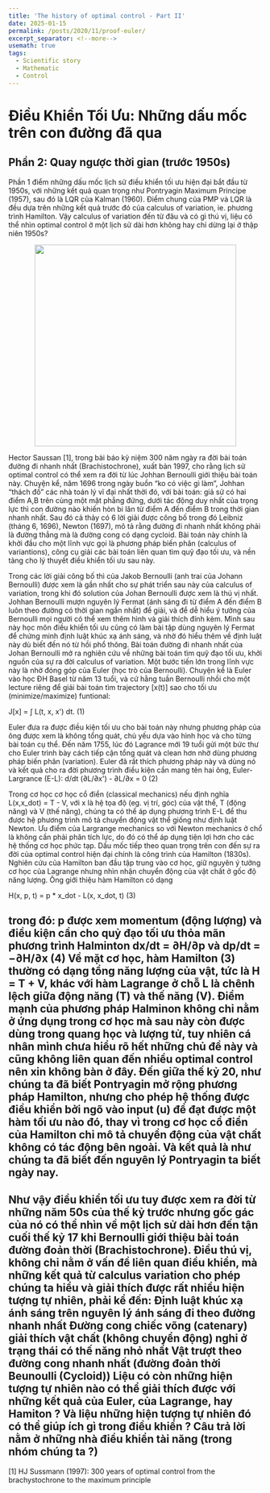 ```yaml
---
title: 'The history of optimal control - Part II'
date: 2025-01-15
permalink: /posts/2020/11/proof-euler/
excerpt_separator: <!--more-->
usemath: true
tags:
  - Scientific story
  - Mathematic
  - Control 
---
```


# Điều Khiển Tối Ưu: Những dấu mốc trên con đường đã qua

## Phần 2: Quay ngược thời gian (trước 1950s)

Phần 1 điểm những dấu mốc lịch sử điều khiển tối ưu hiện đại bắt đầu từ 1950s, với những kết quả quan trọng như Pontryagin Maximum Principe (1957), sau đó là LQR của Kalman (1960). Điểm chung của PMP và LQR là đều dựa trên những kết quả trước đó của calculus of variation, ie. phương trình Hamilton. Vậy calculus of variation đến từ đâu và có gì thú vị, liệu có thể nhìn optimal control ở một lịch sử dài hơn không hay chỉ dừng lại ở thập niên 1950s?

<p align="center">
<img src="/images/posts/optimal_control/map_of_part_II.jpg" width="400">
</p>

Hector Saussan [1], trong bài báo kỷ niệm 300 năm ngày ra đời bài toán đường đi nhanh nhất (Brachistochrone), xuất bản 1997, cho rằng lịch sử optimal control có thể xem ra đời từ lúc Johhan Bernoulli giới thiệu bài toán này. Chuyện kể, năm 1696 trong ngày buồn “ko có việc gì làm”, Johhan “thách đố” các nhà toán lý vĩ đại nhất thời đó, với bài toán: giả sử có hai điểm A,B trên cùng một mặt phẳng đứng, dưới tác động duy nhất của trọng lực thì con đường nào khiến hòn bi lăn từ điểm A đến điểm B trong thời gian nhanh nhất. Sau đó cả thảy có 6 lời giải được công bố trong đó Leibniz (tháng 6, 1696), Newton (1697), mô tả rằng đường đi nhanh nhất không phải là đường thẳng mà là đường cong có dạng cycloid. Bài toán này chính là khởi đầu cho một lĩnh vực gọi là phương pháp biến phân (calculus of variantions), công cụ giải các bài toán liên quan tìm quỹ đạo tối ưu, và nền tảng cho lý thuyết điều khiển tối ưu sau này.

Trong các lời giải công bố thì của Jakob Bernoulli (anh trai của Johann Bernoulli) được xem là gần nhất cho sự phát triển sau này của calculus of variation, trong khi đó solution của Johan Bernoulli được xem là thú vị nhất. Johhan Bernoulli mượn nguyên lý Fermat (ánh sáng đi từ điểm A đến điểm B luôn theo đường có thời gian ngắn nhất) để giải, và để dễ hiểu ý tưởng của Bernoulli mọi người có thể xem thêm hình và giải thích đính kèm. Mình sau này học môn điều khiển tối ưu cũng có làm bài tập dùng nguyên lý Fermat để chứng minh định luật khúc xạ ánh sáng, và nhờ đó hiểu thêm về định luật này dù biết đến nó từ hồi phổ thông.
Bài toán đường đi nhanh nhất của Johan Bernoulli mở ra nghiên cứu về những bài toán tìm quỹ đạo tối ưu, khởi nguồn của sự ra đời calculus of variation. Một bước tiến lớn trong lĩnh vực này là nhờ đóng góp của Euler (học trò của Bernoulli). Chuyện kể là Euler vào học ĐH Basel từ năm 13 tuổi, và cứ hằng tuần Bernoulli nhồi cho một lecture riêng để giải bài toán tìm trajectory [x(t)] sao cho tối ưu (minimize/maximize) funtional:

J[x] = ∫ L(t, x, x') dt. (1)

Euler đưa ra được điều kiện tối ưu cho bài toán này nhưng phương pháp của ông được xem là không tổng quát, chủ yếu dựa vào hình học và cho từng bài toán cụ thể. Đến năm 1755, lúc đó Lagrance mới 19 tuổi gửi một bức thư cho Euler trình bày cách tiếp cận tổng quát và clean hơn nhờ dùng phương pháp biến phân (variation). Euler đã rất thích phương pháp này và dùng nó và kết quả cho ra đời phương trình điều kiện cần mang tên hai ông, Euler-Largrance (E-L):
d/dt (∂L/∂x') - ∂L/∂x = 0 (2)

Trong cơ học cơ học cổ điển (classical mechanics) nếu định nghĩa L(x,x_dot) = T - V, với x là hệ tọa độ (eg. vị trí, góc) của vật thể, T (động năng) và V (thế năng), chúng ta có thể áp dụng phương trình E-L để thu được hệ phương trình mô tả chuyển động vật thể giống như định luật Newton. Ưu điểm của Largrange mechanics so với Newton mechanics ở chổ là không cần phải phân tích lực, do đó có thể áp dụng tiện lợi hơn cho các hệ thống cơ học phức tạp.
Dấu mốc tiếp theo quan trọng trên con đến sự ra đời của optimal control hiện đại chính là công trình của Hamilton (1830s). Nghiên cứu của Hamilton ban đầu tập trung vào cơ học, giữ nguyên ý tưởng cơ học của Lagrange nhưng nhìn nhận chuyển động của vật chất ở gốc độ năng lượng. Ông giới thiệu hàm Hamilton có dạng

H(x, p, t) = p * x_dot - L(x, x_dot, t) (3)

trong đó: p được xem momentum (động lượng) và điều kiện cần cho quỷ đạo tối ưu thỏa mãn phương trình Halminton
dx/dt = ∂H/∂p và dp/dt = −∂H/∂x (4)
Về mặt cơ học, hàm Hamilton (3) thường có dạng tổng năng lượng của vật, tức là H = T + V, khác với hàm Lagrange ở chỗ L là chênh lệch giữa động năng (T) và thế năng (V). Điểm mạnh của phương pháp Halminon không chỉ nằm ở ứng dụng trong cơ học mà sau này còn được dùng trong quang học và lượng tử, tuy nhiên cá nhân mình chưa hiểu rõ hết những chủ đề này và cũng không liên quan đến nhiều optimal control nên xin không bàn ở đây.
Đến giữa thế kỷ 20, như chúng ta đã biết Pontryagin mở rộng phương pháp Hamilton, nhưng cho phép hệ thống được điều khiển bởi ngõ vào input (u) để đạt được một hàm tối ưu nào đó, thay vì trong cơ học cổ điển của Hamilton chỉ mô tả chuyển động của vật chất không có tác động bên ngoài. Và kết quả là như chúng ta đã biết đến nguyên lý Pontryagin ta biết ngày nay.
---

Như vậy điều khiển tối ưu tuy được xem ra đời từ những năm 50s của thế kỷ trước nhưng gốc gác của nó có thể nhìn về một lịch sử dài hơn đến tận cuối thế kỷ 17 khi Bernoulli giới thiệu bài toán đường đoản thời (Brachistochrone). Điều thú vị, không chỉ nằm ở vấn đề liên quan điều khiển, mà những kết quả từ calculus variation cho phép chúng ta hiểu và giải thích được rất nhiều hiện tượng tự nhiên, phải kể đến:
Định luật khúc xạ ánh sáng trên nguyên lý ánh sáng đi theo đường nhanh nhất
Đường cong chiếc võng (catenary) giải thích vật chất (không chuyển động) nghỉ ở trạng thái có thế năng nhỏ nhất
Vật trượt theo đường cong nhanh nhất (đường đoản thời Beunoulli (Cycloid))
Liệu có còn những hiện tượng tự nhiên nào có thể giải thích được với những kết quả của Euler, của Lagrange, hay Hamiton ? Và liệu những hiện tượng tự nhiên đó có thể giúp ích gì trong điều khiển ? Câu trả lời nằm ở những nhà điều khiển tài năng (trong nhóm chúng ta ?)
---

[1] HJ Sussmann (1997): 300 years of optimal control from the brachystochrone to the maximum principle
